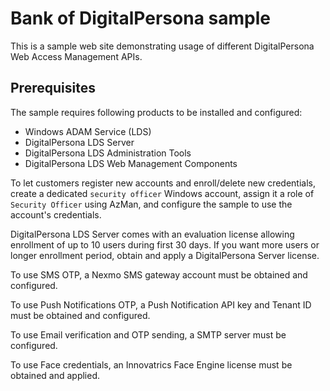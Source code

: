 # Bank of DigitalPersona sample

This is a sample web site demonstrating usage of different DigitalPersona Web Access Management APIs.

## Prerequisites

The sample requires following products to be installed and configured:

* Windows ADAM Service (LDS)
* DigitalPersona LDS Server
* DigitalPersona LDS Administration Tools
* DigitalPersona LDS Web Management Components

To let customers register new accounts and enroll/delete new credentials, create a dedicated `security officer` Windows account, assign it a role of `Security Officer` using AzMan, and configure the sample to use the account's credentials.

DigitalPersona LDS Server comes with an evaluation license allowing
enrollment of up to 10 users during first 30 days. If you want more
users or longer enrollment period, obtain and apply a DigitalPersona Server license.

To use SMS OTP, a Nexmo SMS gateway account must be obtained and configured.

To use Push Notifications OTP, a Push Notification API key and Tenant ID must be obtained and configured.

To use Email verification and OTP sending, a SMTP server must be configured.

To use Face credentials, an Innovatrics Face Engine license must be obtained and applied.



